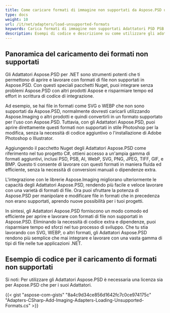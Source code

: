 ```yaml
---
title: Come caricare formati di immagine non supportati da Aspose.PSD utilizzando adattatori ufficiali
type: docs
weight: 10
url: /it/net/adapters/load-unsupported-formats
keywords: Carica formati di immagine non supportati Adattatori PSD PSB AI WebP SVG PNG JPEG TIFF GIF BMP
description: Esempi di codice e descrizione su come utilizzare gli adattatori per caricare formati non supportati da Aspose.PSD
---
```


## Panoramica del caricamento dei formati non supportati

Gli Adattatori Aspose.PSD per .NET sono strumenti potenti che ti permettono di aprire e lavorare con formati di file non supportati in Aspose.PSD. Con questi speciali pacchetti Nuget, puoi integrare senza problemi Aspose.PSD con altri prodotti Aspose e risparmiare tempo ed effort in scrittura di codice di integrazione.

Ad esempio, se hai file in formati come SVG o WEBP che non sono supportati da Aspose.PSD, normalmente dovresti caricarli utilizzando Aspose.Imaging o altri prodotti e quindi convertirli in un formato supportato per l'uso con Aspose.PSD. Tuttavia, con gli Adattatori Aspose.PSD, puoi aprire direttamente questi formati non supportati in stile Photoshop per la modifica, senza la necessità di codice aggiuntivo o l'installazione di Adobe Photoshop o Illustrator.

Aggiungendo il pacchetto Nuget degli Adattatori Aspose.PSD come riferimento nel tuo progetto C#, ottieni accesso a un'ampia gamma di formati aggiuntivi, inclusi PSD, PSB, AI, WebP, SVG, PNG, JPEG, TIFF, GIF, e BMP. Questo ti consente di lavorare con questi formati in maniera fluida ed efficiente, senza la necessità di conversioni manuali o dipendenze extra.

L'integrazione con le librerie Aspose.Imaging migliorano ulteriormente le capacità degli Adattatori Aspose.PSD, rendendo più facile e veloce lavorare con una varietà di formati di file. Ora puoi sfruttare la potenza di Aspose.PSD per manipolare e modificare file in formati che in precedenza non erano supportati, aprendo nuove possibilità per i tuoi progetti.

In sintesi, gli Adattatori Aspose.PSD forniscono un modo comodo ed efficiente per aprire e lavorare con formati di file non supportati in Aspose.PSD. Eliminando la necessità di codice extra e dipendenze, puoi risparmiare tempo ed sforzi nel tuo processo di sviluppo. Che tu stia lavorando con SVG, WEBP, o altri formati, gli Adattatori Aspose.PSD rendono più semplice che mai integrare e lavorare con una vasta gamma di tipi di file nelle tue applicazioni .NET.

## Esempio di codice per il caricamento di formati non supportati

Si noti: Per utilizzare gli Adattatori Aspose.PSD è necessaria una licenza sia per Aspose.PSD che per i suoi Adattatori.

{{< gist "aspose-com-gists" "8a4c9d34ce856d1642fc7c0ce974175c" "Adapters-CSharp-Add-Imaging-Adapters-Loading-Unsupported-Formats.cs" >}}
